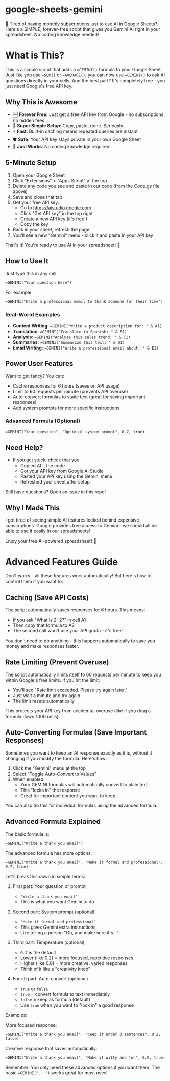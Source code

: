 # google-sheets-gemini
🤔 Tired of paying monthly subscriptions just to use AI in Google Sheets? Here's a SIMPLE, forever-free script that gives you Gemini AI right in your spreadsheet. No coding knowledge needed!

# What is This?

This is a simple script that adds a `=GEMINI()` formula to your Google Sheet. Just like you use `=SUM()` or `=AVERAGE()`, you can now use `=GEMINI()` to ask AI questions directly in your cells. And the best part? It's completely free - you just need Google's free API key.

## Why This is Awesome

* 🆓 **Forever Free**: Just get a free API key from Google - no subscriptions, no hidden fees
* 🔌 **Super Simple Setup**: Copy, paste, done. Seriously.
* ⚡ **Fast**: Built-in caching means repeated queries are instant
* 🛡️ **Safe**: Your API key stays private in your own Google Sheet
* 🎯 **Just Works**: No coding knowledge required

## 5-Minute Setup

1. Open your Google Sheet
2. Click "Extensions" > "Apps Script" at the top
3. Delete any code you see and paste in our code (from the Code.gs file above)
4. Save and close that tab
5. Get your free API key:
   * Go to https://aistudio.google.com
   * Click "Get API key" in the top right
   * Create a new API key (it's free!)
   * Copy the key
6. Back in your sheet, refresh the page
7. You'll see a new "Gemini" menu - click it and paste in your API key

That's it! You're ready to use AI in your spreadsheet! 🎉

## How to Use It

Just type this in any cell:
```
=GEMINI("Your question here")
```

For example:
```
=GEMINI("Write a professional email to thank someone for their time")
```

### Real-World Examples

* **Content Writing**: `=GEMINI("Write a product description for: " & A1)`
* **Translation**: `=GEMINI("Translate to Spanish: " & B1)`
* **Analysis**: `=GEMINI("Analyze this sales trend: " & C1)`
* **Summaries**: `=GEMINI("Summarize this text: " & D1)`
* **Email Writing**: `=GEMINI("Write a professional email about: " & E1)`

## Power User Features

Want to get fancy? You can:
* Cache responses for 6 hours (saves on API usage)
* Limit to 60 requests per minute (prevents API overuse)
* Auto-convert formulas to static text (great for saving important responses)
* Add system prompts for more specific instructions

### Advanced Formula (Optional)
```
=GEMINI("Your question", "Optional system prompt", 0.7, true)
```

## Need Help?

* If you get stuck, check that you:
  * Copied ALL the code
  * Got your API key from Google AI Studio
  * Pasted your API key using the Gemini menu
  * Refreshed your sheet after setup

Still have questions? Open an issue in this repo! 

## Why I Made This

I got tired of seeing simple AI features locked behind expensive subscriptions. Google provides free access to Gemini - we should all be able to use it easily in our spreadsheets! 

Enjoy your free AI-powered spreadsheet! 🚀

# Advanced Features Guide

Don't worry - all these features work automatically! But here's how to control them if you want to:

## Caching (Save API Costs)

The script automatically saves responses for 6 hours. This means:
* If you ask "What is 2+2?" in cell A1
* Then copy that formula to A2
* The second call won't use your API quota - it's free!

You don't need to do anything - this happens automatically to save you money and make responses faster.

## Rate Limiting (Prevent Overuse)

The script automatically limits itself to 60 requests per minute to keep you within Google's free limits. If you hit the limit:
* You'll see "Rate limit exceeded. Please try again later."
* Just wait a minute and try again
* The limit resets automatically

This protects your API key from accidental overuse (like if you drag a formula down 1000 cells).

## Auto-Converting Formulas (Save Important Responses)

Sometimes you want to keep an AI response exactly as it is, without it changing if you modify the formula. Here's how:

1. Click the "Gemini" menu at the top
2. Select "Toggle Auto-Convert to Values"
3. When enabled:
   * Your GEMINI formulas will automatically convert to plain text
   * This "locks in" the response
   * Great for important content you want to keep

You can also do this for individual formulas using the advanced formula.

## Advanced Formula Explained

The basic formula is:
```
=GEMINI("Write a thank you email")
```

The advanced formula has more options:
```
=GEMINI("Write a thank you email", "Make it formal and professional", 0.7, true)
```

Let's break this down in simple terms:

1. First part: Your question or prompt
   * `"Write a thank you email"`
   * This is what you want Gemini to do

2. Second part: System prompt (optional)
   * `"Make it formal and professional"`
   * This gives Gemini extra instructions
   * Like telling a person "Oh, and make sure it's..."

3. Third part: Temperature (optional)
   * `0.7` is the default
   * Lower (like 0.2) = more focused, repetitive responses
   * Higher (like 0.8) = more creative, varied responses
   * Think of it like a "creativity knob"

4. Fourth part: Auto-convert (optional)
   * `true` or `false`
   * `true` = convert formula to text immediately
   * `false` = keep as formula (default)
   * Use `true` when you want to "lock in" a good response

Examples:

More focused response:
```
=GEMINI("Write a thank you email", "Keep it under 3 sentences", 0.2, false)
```

Creative response that saves automatically:
```
=GEMINI("Write a thank you email", "Make it witty and fun", 0.9, true)
```

Remember: You only need these advanced options if you want them. The basic `=GEMINI("...")` works great for most uses!
